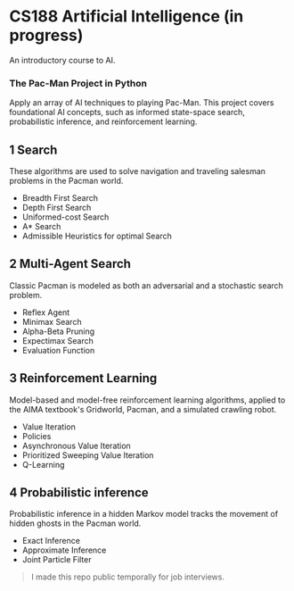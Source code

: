 # CS188 Artificial Intelligence (in progress)
An introductory course to AI.

### The Pac-Man Project in Python
Apply an array of AI techniques to playing Pac-Man.
This project covers foundational AI concepts, such as informed state-space search, probabilistic inference, and reinforcement learning.

## 1  Search
These algorithms are used to solve navigation and traveling salesman problems in the Pacman world.
* Breadth First Search
* Depth First Search
* Uniformed-cost Search
* A* Search
* Admissible Heuristics for optimal Search

## 2  Multi-Agent Search
Classic Pacman is modeled as both an adversarial and a stochastic search problem. 
* Reflex Agent
* Minimax Search
* Alpha-Beta Pruning
* Expectimax Search
* Evaluation Function

## 3  Reinforcement Learning
Model-based and model-free reinforcement learning algorithms, applied to the AIMA textbook's Gridworld, Pacman, and a simulated crawling robot.
* Value Iteration
* Policies
* Asynchronous Value Iteration
* Prioritized Sweeping Value Iteration
* Q-Learning

## 4  Probabilistic inference
Probabilistic inference in a hidden Markov model tracks the movement of hidden ghosts in the Pacman world.
* Exact Inference
* Approximate Inference
* Joint Particle Filter

> I made this repo public temporally for job interviews.

